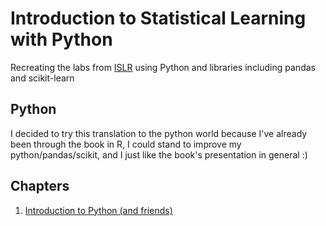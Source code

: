 # Introduction to Statistical Learning with Python
Recreating the labs from [ISLR](http://faculty.marshall.usc.edu/gareth-james/ISL/) using Python and libraries including pandas and scikit-learn

## Python
I decided to try this translation to the python world because I've already been through the book in R, I could stand to improve my python/pandas/scikit, and I just like the book's presentation in general :)

## Chapters
1. [Introduction to Python (and friends)](https://github.com/drakobian/intro-statistical-learning-python/blob/master/Introduction%20to%20Python%2C%20Numpy%2C%20Pandas%2C%20and%20Matplotlib.ipynb)
